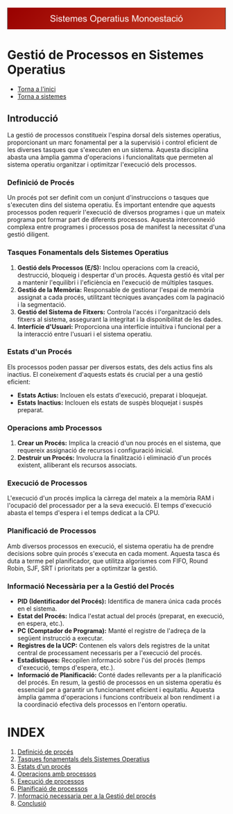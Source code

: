 !["SO"](sistemes.png)
# Gestió de Processos en Sistemes Operatius
- [Torna a l'inici](https://github.com/rramonb-esliceu/rramonb-esliceu/tree/main)
- [Torna a sistemes](https://github.com/rramonb-esliceu/rramonb-esliceu/tree/main/sistemes)
## Introducció
La gestió de processos constitueix l'espina dorsal dels sistemes operatius, proporcionant un marc fonamental per a la supervisió i control eficient de les diverses tasques que s'executen en un sistema. Aquesta disciplina abasta una àmplia gamma d'operacions i funcionalitats que permeten al sistema operatiu organitzar i optimitzar l'execució dels processos.
### Definició de Procés
Un procés pot ser definit com un conjunt d'instruccions o tasques que s'executen dins del sistema operatiu. És important entendre que aquests processos poden requerir l'execució de diversos programes i que un mateix programa pot formar part de diferents processos. Aquesta interconnexió complexa entre programes i processos posa de manifest la necessitat d'una gestió diligent.
### Tasques Fonamentals dels Sistemes Operatius
1. **Gestió dels Processos (E/S):** Inclou operacions com la creació, destrucció, bloqueig i despertar d'un procés. Aquesta gestió és vital per a mantenir l'equilibri i l'eficiència en l'execució de múltiples tasques.
2. **Gestió de la Memòria:** Responsable de gestionar l'espai de memòria assignat a cada procés, utilitzant tècniques avançades com la paginació i la segmentació.
3. **Gestió del Sistema de Fitxers:** Controla l'accés i l'organització dels fitxers al sistema, assegurant la integritat i la disponibilitat de les dades.
4. **Interfície d'Usuari:** Proporciona una interfície intuïtiva i funcional per a la interacció entre l'usuari i el sistema operatiu.
### Estats d'un Procés
Els processos poden passar per diversos estats, des dels actius fins als inactius. El coneixement d'aquests estats és crucial per a una gestió eficient:
- **Estats Actius:** Inclouen els estats d'execució, preparat i bloquejat.
- **Estats Inactius:** Inclouen els estats de suspès bloquejat i suspès preparat.
### Operacions amb Processos
1. **Crear un Procés:** Implica la creació d'un nou procés en el sistema, que requereix assignació de recursos i configuració inicial.
2. **Destruir un Procés:** Involucra la finalització i eliminació d'un procés existent, alliberant els recursos associats.
### Execució de Processos
L'execució d'un procés implica la càrrega del mateix a la memòria RAM i l'ocupació del processador per a la seva execució. El temps d'execució abasta el temps d'espera i el temps dedicat a la CPU.
### Planificació de Processos
Amb diversos processos en execució, el sistema operatiu ha de prendre decisions sobre quin procés s'executa en cada moment. Aquesta tasca és duta a terme pel planificador, que utilitza algorismes com FIFO, Round Robin, SJF, SRT i prioritats per a optimitzar la gestió.
### Informació Necessària per a la Gestió del Procés
- **PID (Identificador del Procés):** Identifica de manera única cada procés en el sistema.
- **Estat del Procés:** Indica l'estat actual del procés (preparat, en execució, en espera, etc.).
- **PC (Comptador de Programa):** Manté el registre de l'adreça de la següent instrucció a executar.
- **Registres de la UCP:** Contenen els valors dels registres de la unitat central de processament necessaris per a l'execució del procés.
- **Estadístiques:** Recopilen informació sobre l'ús del procés (temps d'execució, temps d'espera, etc.).
- **Informació de Planificació:** Conté dades rellevants per a la planificació del procés.
En resum, la gestió de processos en un sistema operatiu és essencial per a garantir un funcionament eficient i equitatiu. Aquesta àmplia gamma d'operacions i funcions contribueix al bon rendiment i a la coordinació efectiva dels processos en  l'entorn operatiu.
# INDEX
1. [Definició de procés](https://github.com/rramonb-esliceu/rramonb-esliceu/blob/main/sistemes/processos/01_Definicio_de_proces.md)
2. [Tasques fonamentals dels Sistemes Operatius](https://github.com/rramonb-esliceu/rramonb-esliceu/blob/main/sistemes/processos/02_Tasques_Fonamentals_dels_Sistemes_Operatius.md)
3. [Estats d'un procés](https://github.com/rramonb-esliceu/rramonb-esliceu/blob/main/sistemes/processos/03_Estats_d_un_Proces.md)
4. [Operacions amb processos](https://github.com/rramonb-esliceu/rramonb-esliceu/blob/main/sistemes/processos/04_Operacions_amb_Processos.md)
5. [Execució de processos](https://github.com/rramonb-esliceu/rramonb-esliceu/blob/main/sistemes/processos/05_Execucio_de_Processos.md)
6. [Planificaió de processos](https://github.com/rramonb-esliceu/rramonb-esliceu/blob/main/sistemes/processos/06_Planificacio_de_processos.md)
7. [Informació necessaria per a la Gestió del procés](https://github.com/rramonb-esliceu/rramonb-esliceu/blob/main/sistemes/processos/07_Informacio_Necessaria_per_a_la_Gestio_del_Proces.md)
8. [Conclusió](https://github.com/rramonb-esliceu/rramonb-esliceu/blob/main/sistemes/processos/08_Conclusio.md)